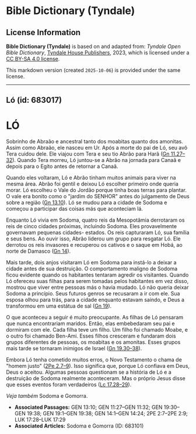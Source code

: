 # Bible Dictionary (Tyndale)

## License Information

**Bible Dictionary (Tyndale)** is based on and adapted from: _Tyndale Open Bible Dictionary_, [Tyndale House Publishers](https://tyndaleopenresources.com/), 2023, which is licensed under a [CC BY-SA 4.0 license](https://creativecommons.org/licenses/by-sa/4.0/legalcode.en).

This markdown version (created `2025-10-06`) is provided under the same license.



--------------------------------

## Ló (id: 683017)

LÓ
==

Sobrinho de Abraão e ancestral tanto dos moabitas quanto dos amonitas. Assim como Abraão, ele nasceu em Ur. Após a morte do pai de Ló, seu avô Tera cuidou dele. Ele viajou com Tera e seu tio Abrão para Harã ([Gn 11\.27–32](https://ref.ly/Gen11:27-Gen11:32)). Quando Tera morreu, Ló juntou\-se a Abrão na jornada para Canaã e depois para o Egito antes de retornar a Canaã.

Quando eles voltaram, Ló e Abrão tinham muitos animais para viver na mesma área. Abrão foi gentil e deixou Ló escolher primeiro onde queria morar. Ló escolheu o Vale do Jordão porque tinha boas terras para plantar. O vale era bonito como o "jardim do SENHOR" antes do julgamento de Deus sobre a região ([Gn 13\.10](https://ref.ly/Gen13:10)). Ló se mudou para a cidade de Sodoma e começou a participar das coisas más que aconteciam lá.

Enquanto Ló vivia em Sodoma, quatro reis da Mesopotâmia derrotaram os reis de cinco cidades próximas, incluindo Sodoma. Eles provavelmente governavam pequenas cidades\- estados. Os reis capturaram Ló, sua família e seus bens. Ao ouvir isso, Abrão liderou um grupo para resgatar Ló. Ele derrotou os reis invasores e recuperou os cativos e o saque em Hobá, ao norte de Damasco ([Gn 14](https://ref.ly/Gen14:1-Gen14:24)).

Mais tarde, dois anjos visitaram Ló em Sodoma para instá\-lo a deixar a cidade antes de sua destruição. O comportamento maligno de Sodoma ficou evidente quando os habitantes tentaram agredir os visitantes. Quando Ló ofereceu suas filhas para serem tomadas pelos habitantes em vez disso, mostrou que viver entre pessoas más o havia mudado. Ló não queria deixar Sodoma a princípio. Seus futuros genros se recusaram a ir com ele. Sua esposa olhou para trás, para a cidade enquanto estavam saindo, e Deus a transformou em uma estátua de sal ([Gn 19](https://ref.ly/Gen19:1-Gen19:38)).

O que aconteceu a seguir é muito preocupante. As filhas de Ló pensaram que nunca encontrariam maridos. Então, elas embebedaram seu pai e dormiram com ele. Cada filha teve um filho. Um filho foi chamado Moabe, e o outro foi chamado Ben\-Ami. Esses filhos cresceram e fundaram dois grupos diferentes de pessoas, os moabitas e os amonitas. Esses grupos mais tarde se tornaram inimigos de Israel ([Gn 19\.30–38](https://ref.ly/Gen19:30-Gen19:38)).

Embora Ló tenha cometido muitos erros, o Novo Testamento o chama de "homem justo" ([2Pe 2\.7–9](https://ref.ly/2Pet2:7-2Pet2:9)). Isso significa que, porque Ló confiava em Deus, Deus o aceitou. Algumas pessoas questionam se a história de Ló e a destruição de Sodoma realmente aconteceram. Mas o próprio Jesus disse que esses eventos foram verdadeiros ([Lc 17\.28–29](https://ref.ly/Luke17:28-Luke17:29)).

*Veja também* Sodoma e Gomorra.

* **Associated Passages:** GEN 13:10; GEN 11:27–GEN 11:32; GEN 19:30–GEN 19:38; GEN 19:1–GEN 19:38; GEN 14:1–GEN 14:24; 2PE 2:7–2PE 2:9; LUK 17:28–LUK 17:29
* **Associated Articles:** Sodoma e Gomorra (ID: 683101)

